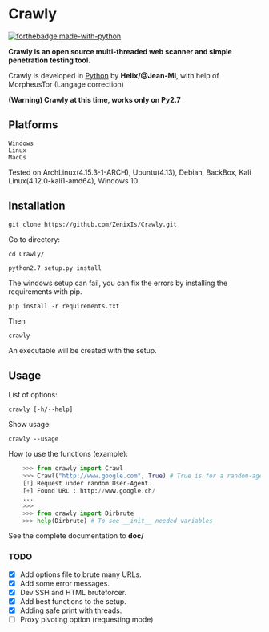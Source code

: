 # Crawly

[![forthebadge made-with-python](http://ForTheBadge.com/images/badges/made-with-python.svg)](https://www.python.org/)

**Crawly is an open source multi-threaded web scanner and simple penetration testing tool.**

Crawly is developed in [Python](https://www.python.org/) by **Helix/@Jean-Mi**, with help of MorpheusTor (Langage correction)

**(Warning) Crawly at this time, works only on Py2.7**

Platforms
----

	Windows
	Linux
	MacOs

Tested on ArchLinux(4.15.3-1-ARCH), Ubuntu(4.13), Debian, BackBox, Kali Linux(4.12.0-kali1-amd64), Windows 10.

Installation
----


	git clone https://github.com/ZenixIs/Crawly.git

Go to directory:
	
	cd Crawly/

	python2.7 setup.py install

The windows setup can fail, you can fix the errors by installing the requirements with pip.
	
	pip install -r requirements.txt

Then
	
	crawly

An executable will be created with the setup.

Usage
----

List of options:

	crawly [-h/--help]

Show usage:

	crawly --usage

How to use the functions (example):
```python
	>>> from crawly import Crawl
	>>> Crawl("http://www.google.com", True) # True is for a random-agent or not.
	[!] Request under random User-Agent.
	[+] Found URL : http://www.google.ch/
	...
	>>> 
	>>> from crawly import Dirbrute
	>>> help(Dirbrute) # To see __init__ needed variables
```

See the complete documentation to **doc/**

### TODO

- [x] Add options file to brute many URLs.
- [x] Add some error messages.
- [x] Dev SSH and HTML bruteforcer.
- [x] Add best functions to the setup.
- [x] Adding safe print with threads.
- [ ] Proxy pivoting option (requesting mode)

